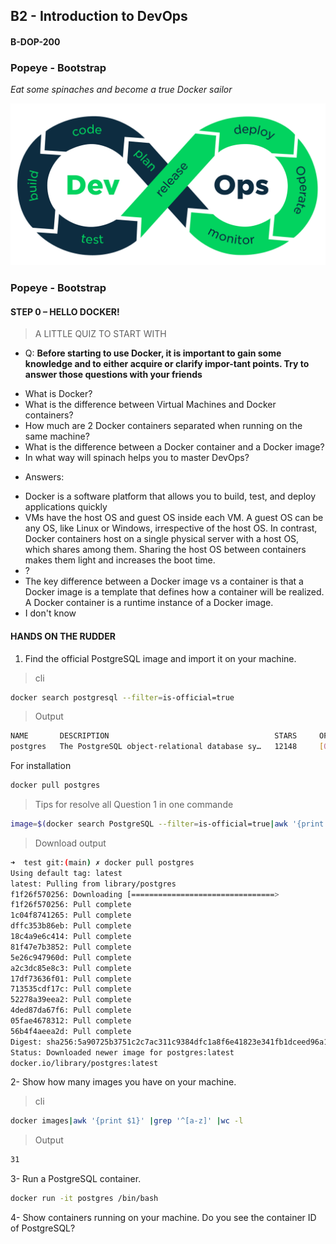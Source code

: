 

## B2 - Introduction to DevOps
####  B-DOP-200 








###  Popeye - Bootstrap 

*Eat some spinaches and become a true Docker sailor*


![devopscircle](./.img/gg.png)

### Popeye - Bootstrap

#### STEP 0 – HELLO DOCKER!


> A LITTLE QUIZ TO START WITH

* Q: 
**Before starting to use Docker, it is important to gain some knowledge and to either acquire or clarify impor-tant points. Try to answer those questions with your friends**


- What is Docker?
- What is the difference between Virtual Machines and Docker containers?
- How much are 2 Docker containers separated when running on the same machine?
- What is the difference between a Docker container and a Docker image?
- In what way will spinach helps you to master DevOps?

* Answers:
 
- Docker is a software platform that allows you to build, test, and deploy applications quickly
- VMs have the host OS and guest OS inside each VM. A guest OS can be any OS, like Linux or Windows, irrespective of the host OS. In contrast, Docker containers host on a single physical server with a host OS, which shares among them. Sharing the host OS between containers makes them light and increases the boot time.
- ?
- The key difference between a Docker image vs a container is that a Docker image is a template that defines how a container will be realized. A Docker container is a runtime instance of a Docker image.
- I don't know



#### HANDS ON THE RUDDER


1. Find the official PostgreSQL image and import it on your machine.
> cli
```bash
docker search postgresql --filter=is-official=true
```
> Output 

```bash
NAME       DESCRIPTION                                     STARS     OFFICIAL   AUTOMATED
postgres   The PostgreSQL object-relational database sy…   12148     [OK]       
```

For installation 
```bash
docker pull postgres
```

> Tips for resolve all Question 1 in one commande
```bash
image=$(docker search PostgreSQL --filter=is-official=true|awk '{print $1}'|tail -1) && docker pull $image
```
> Download output
```bash
➜  test git:(main) ✗ docker pull postgres
Using default tag: latest
latest: Pulling from library/postgres
f1f26f570256: Downloading [================================>                  ]  20.44MB/31.41MB
f1f26f570256: Pull complete 
1c04f8741265: Pull complete 
dffc353b86eb: Pull complete 
18c4a9e6c414: Pull complete 
81f47e7b3852: Pull complete 
5e26c947960d: Pull complete 
a2c3dc85e8c3: Pull complete 
17df73636f01: Pull complete 
713535cdf17c: Pull complete 
52278a39eea2: Pull complete 
4ded87da67f6: Pull complete 
05fae4678312: Pull complete 
56b4f4aeea2d: Pull complete 
Digest: sha256:5a90725b3751c2c7ac311c9384dfc1a8f6e41823e341fb1dceed96a11677303a
Status: Downloaded newer image for postgres:latest
docker.io/library/postgres:latest

```
2- Show how many images you have on your machine.
> cli 

```bash
docker images|awk '{print $1}' |grep '^[a-z]' |wc -l
```

> Output
```bash
31
```

3- Run a PostgreSQL container.
```bash
docker run -it postgres /bin/bash
```

4- Show containers running on your machine. Do you see the container ID of PostgreSQL?
































































































































































